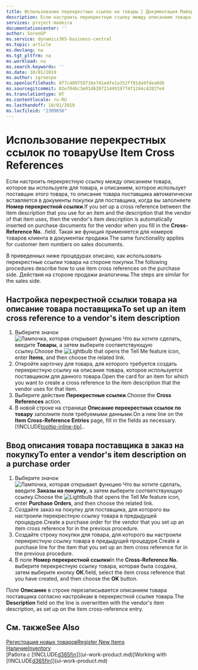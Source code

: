 ```yaml
---
title: Использование перекрестных ссылок на товары | Документация Майкрософт
description: Если настроить перекрестную ссылку между описанием товара, которое вы используете для товара, и описанием, которое использует поставщик этого товара, то описание товара поставщика автоматически вставляется в документы покупки для поставщика, когда вы заполняете **Номер перекрестной ссылки**. .
services: project-madeira
documentationcenter: ''
author: SorenGP
ms.service: dynamics365-business-central
ms.topic: article
ms.devlang: na
ms.tgt_pltfrm: na
ms.workload: na
ms.search.keywords: ''
ms.date: 10/01/2019
ms.author: sgroespe
ms.openlocfilehash: 8f7c409759716e741edfe1a352ff81da9fdea0db
ms.sourcegitcommit: 02e704bc3e01d62072144919774f1244c42827e4
ms.translationtype: HT
ms.contentlocale: ru-RU
ms.lasthandoff: 10/01/2019
ms.locfileid: "2309656"
---
```

# <a name="use-item-cross-references"></a><span data-ttu-id="6d55d-104">Использование перекрестных ссылок по товару</span><span class="sxs-lookup"><span data-stu-id="6d55d-104">Use Item Cross References</span></span>
<span data-ttu-id="6d55d-105">Если настроить перекрестную ссылку между описанием товара, которое вы используете для товара, и описанием, которое использует поставщик этого товара, то описание товара поставщика автоматически вставляется в документы покупки для поставщика, когда вы заполняете **Номер перекрестной ссылки**.</span><span class="sxs-lookup"><span data-stu-id="6d55d-105">If you set up a cross reference between the item description that you use for an item and the description that the vendor of that item uses, then the vendor's item description is automatically inserted on purchase documents for the vendor when you fill in the **Cross-Reference No.**</span></span> <span data-ttu-id="6d55d-106">.</span><span class="sxs-lookup"><span data-stu-id="6d55d-106">field.</span></span> <span data-ttu-id="6d55d-107">Такая же функция применяется для номеров товаров клиента в документах продажи.</span><span class="sxs-lookup"><span data-stu-id="6d55d-107">The same functionality applies for customer item numbers on sales documents.</span></span>

<span data-ttu-id="6d55d-108">В приведенных ниже процедурах описано, как использовать перекрестные ссылки товара на стороне покупки.</span><span class="sxs-lookup"><span data-stu-id="6d55d-108">The following procedures describe how to use item cross references on the purchase side.</span></span> <span data-ttu-id="6d55d-109">Действия на стороне продажи аналогичны.</span><span class="sxs-lookup"><span data-stu-id="6d55d-109">The steps are similar for the sales side.</span></span>

## <a name="to-set-up-an-item-cross-reference-to-a-vendors-item-description"></a><span data-ttu-id="6d55d-110">Настройка перекрестной ссылки товара на описание товара поставщика</span><span class="sxs-lookup"><span data-stu-id="6d55d-110">To set up an item cross reference to a vendor's item description</span></span>
1. <span data-ttu-id="6d55d-111">Выберите значок ![Лампочка, которая открывает функцию Что вы хотите сделать](media/ui-search/search_small.png "Что вы хотите сделать"), введите **Товары**, а затем выберите соответствующую ссылку.</span><span class="sxs-lookup"><span data-stu-id="6d55d-111">Choose the ![Lightbulb that opens the Tell Me feature](media/ui-search/search_small.png "Tell me what you want to do") icon, enter **Items**, and then choose the related link.</span></span>
2. <span data-ttu-id="6d55d-112">Откройте карточку для товара, для которого требуется создать перекрестную ссылку на описание товара, которое используется поставщиком для данного товара.</span><span class="sxs-lookup"><span data-stu-id="6d55d-112">Open the card for an item for which you want to create a cross reference to the item description that the vendor uses for that item.</span></span>
3. <span data-ttu-id="6d55d-113">Выберите действие **Перекрестные ссылки**.</span><span class="sxs-lookup"><span data-stu-id="6d55d-113">Choose the **Cross References** action.</span></span>
4. <span data-ttu-id="6d55d-114">В новой строке на странице **Описание перекрестных ссылок по товару** заполните поля требуемыми данными.</span><span class="sxs-lookup"><span data-stu-id="6d55d-114">On a new line on the **Item Cross-Reference Entries** page, fill in the fields as necessary.</span></span> [!INCLUDE[tooltip-inline-tip](includes/tooltip-inline-tip_md.md)]<span data-ttu-id="6d55d-115">.</span><span class="sxs-lookup"><span data-stu-id="6d55d-115">.</span></span>

## <a name="to-enter-a-vendors-item-description-on-a-purchase-order"></a><span data-ttu-id="6d55d-116">Ввод описания товара поставщика в заказ на покупку</span><span class="sxs-lookup"><span data-stu-id="6d55d-116">To enter a vendor's item description on a purchase order</span></span>
1. <span data-ttu-id="6d55d-117">Выберите значок ![Лампочка, которая открывает функцию Что вы хотите сделать](media/ui-search/search_small.png "Что вы хотите сделать"), введите **Заказы на покупку**, а затем выберите соответствующую ссылку.</span><span class="sxs-lookup"><span data-stu-id="6d55d-117">Choose the ![Lightbulb that opens the Tell Me feature](media/ui-search/search_small.png "Tell me what you want to do") icon, enter **Purchase Orders**, and then choose the related link.</span></span>
2. <span data-ttu-id="6d55d-118">Создайте заказ на покупку для поставщика, для которого вы настроили перекрестную ссылку товара в предыдущей процедуре.</span><span class="sxs-lookup"><span data-stu-id="6d55d-118">Create a purchase order for the vendor that you set up an item cross reference for in the previous procedure.</span></span>
3. <span data-ttu-id="6d55d-119">Создайте строку покупки для товара, для которого вы настроили перекрестную ссылку товара в предыдущей процедуре.</span><span class="sxs-lookup"><span data-stu-id="6d55d-119">Create a purchase line for the item that you set up an item cross reference for in the previous procedure.</span></span>
4. <span data-ttu-id="6d55d-120">В поле **Номер перекрестной ссылки**</span><span class="sxs-lookup"><span data-stu-id="6d55d-120">In the **Cross-Reference No.**</span></span> <span data-ttu-id="6d55d-121">выберите перекрестную ссылку товара, которая была создана, затем выберите кнопку **ОК**.</span><span class="sxs-lookup"><span data-stu-id="6d55d-121">field, select the item cross reference that you have created, and then choose the **OK** button.</span></span>

<span data-ttu-id="6d55d-122">Поле **Описание** в строке перезаписывается описанием товара поставщика согласно настройкам в перекрестной ссылке товара.</span><span class="sxs-lookup"><span data-stu-id="6d55d-122">The **Description** field on the line is overwritten with the vendor's item description, as set up on the item cross-reference entry.</span></span>

## <a name="see-also"></a><span data-ttu-id="6d55d-123">См. также</span><span class="sxs-lookup"><span data-stu-id="6d55d-123">See Also</span></span>
[<span data-ttu-id="6d55d-124">Регистрация новых товаров</span><span class="sxs-lookup"><span data-stu-id="6d55d-124">Register New Items</span></span>](inventory-how-register-new-items.md)  
[<span data-ttu-id="6d55d-125">Наличие</span><span class="sxs-lookup"><span data-stu-id="6d55d-125">Inventory</span></span>](inventory-manage-inventory.md)  
<span data-ttu-id="6d55d-126">[Работа с [!INCLUDE[d365fin](includes/d365fin_md.md)]](ui-work-product.md)</span><span class="sxs-lookup"><span data-stu-id="6d55d-126">[Working with [!INCLUDE[d365fin](includes/d365fin_md.md)]](ui-work-product.md)</span></span>
